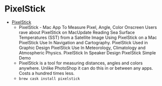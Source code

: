 # PixelStick
- [PixelStick](https://plumamazing.com/product/pixelstick)
  -  PixelStick - Mac App To Measure Pixel, Angle, Color Onscreen Users rave about PixelStick on MacUpdate Reading Sea Surface Temperatures (SST) from a Satellite Image Using PixelStick on a Mac PixelStick Use In Navigation and Cartography. PixelStick Used in Graphic Design PixelStick Use In Meteorology, Climatology and Atmospheric Physics. PixelStick In Speaker Design  PixelStick Simple Demo
  - PixelStick is a tool for measuring distances, angles and colors anywhere. Unlike PhotoShop it can do this in or between any apps. Costs a hundred times less.
  - `brew cask install pixelstick`
